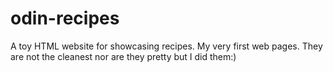 # odin-recipes
A toy HTML website for showcasing recipes.
My very first web pages. They are not the cleanest nor are they pretty but I did them:)

